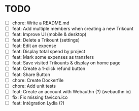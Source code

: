 # TODO

- [ ] chore: Write a README.md
- [ ] feat: Add multiple members when creating a new Trikount
- [ ] feat: Improve UI (mobile & desktop)
- [ ] feat: Delete a Trikount (settings)
- [ ] feat: Edit an expense
- [ ] feat: Display total spend by project
- [ ] feat: Mark some expenses as transfers
- [ ] feat: Save visited Trikounts & display on home page
- [ ] feat: Create a 1-click refund button
- [ ] feat: Share Button
- [ ] chore: Create Dockerfile
- [ ] chore: Add unit tests
- [ ] feat: Create an account with Webauthn (?) (webauthn.io)
- [ ] fix: Fix missing favicon.ico
- [ ] feat: Intégration Lydia (?)